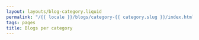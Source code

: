 ```yaml
---
layout: layouts/blog-category.liquid
permalink: "/{{ locale }}/blogs/category-{{ category.slug }}/index.html"
tags: pages
title: Blogs per category
---
```

